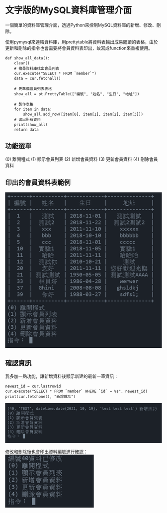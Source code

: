 # 文字版的MySQL資料庫管理介面

一個簡單的資料庫管理介面，透過Python來控制MySQL資料庫的新增、修改、刪除。

使用pymysql來連結資料庫，用prettytable將資料表輸出成易閱讀的表格，由於更新和刪除的指令也會需要將會員資料表印出，故寫成function來重複使用。
```
def show_all_data():
    clear()
    # 搜尋資料庫找出會員列表
    cur.execute("SELECT * FROM `member`")
    data = cur.fetchall()

    # 先準備會員列表表格
    show_all = pt.PrettyTable(["編號", "姓名", "生日", "地址"])

    # 製作表格
    for item in data:
        show_all.add_row([item[0], item[1], item[2], item[3]])
    # 印出所有資料
    print(show_all)
    return data
```


## 功能選單

(0) 離開程式
(1) 顯示會員列表
(2) 新增會員資料
(3) 更新會員資料
(4) 刪除會員資料

## 印出的會員資料表範例

![screenshot image](/screenshot.PNG)


## 確認資訊

我多加一點功能，讓新增資料後顯示新建的最新一筆資訊：
```
newest_id = cur.lastrowid
cur.execute("SELECT * FROM `member` WHERE `id` = %s", newest_id)
print(cur.fetchone(), "新增成功")
```
![new inserted screenshot](/new_inserted.png)


修改和刪除後也會印出資料編號進行確認：
![modified](/modified.PNG)

